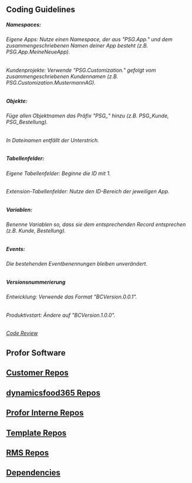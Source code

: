 ## Coding Guidelines
##### Namespaces:
###### Eigene Apps: Nutze einen Namespace, der aus "PSG.App." und dem zusammengeschriebenen Namen deiner App besteht (z.B. PSG.App.MeineNeueApp).
###### Kundenprojekte: Verwende "PSG.Customization." gefolgt vom zusammengeschriebenen Kundennamen (z.B. PSG.Customization.MustermannAG).
##### Objekte:
###### Füge allen Objektnamen das Präfix "PSG_" hinzu (z.B. PSG_Kunde, PSG_Bestellung).
###### In Dateinamen entfällt der Unterstrich.
##### Tabellenfelder:
###### Eigene Tabellenfelder: Beginne die ID mit 1.
###### Extension-Tabellenfelder: Nutze den ID-Bereich der jeweiligen App.
##### Variablen:
###### Benenne Variablen so, dass sie dem entsprechenden Record entsprechen (z.B. Kunde, Bestellung).
##### Events:
###### Die bestehenden Eventbenennungen bleiben unverändert.
##### Versionsnummerierung
###### Entwicklung: Verwende das Format "BCVersion.0.0.1".
###### Produktivstart: Ändere auf "BCVersion.1.0.0".

###### [Code Review](https://github.com/profor-software/.github/blob/main/CODEREVIEW.md) 

## Profor Software

## [Customer Repos](https://github.com/orgs/profor-software/repositories?q=Customer&type=all&language=&sort=) 

## [dynamicsfood365 Repos](https://github.com/orgs/profor-software/repositories?q=dynamicsfood365&type=all&language=&sort=)

## [Profor Interne Repos](https://github.com/orgs/profor-software/repositories?q=Profor&type=all&language=&sort=) 

## [Template Repos](https://github.com/orgs/profor-software/repositories?q=Template&type=all&language=&sort=) 

## [RMS Repos](https://github.com/orgs/profor-software/repositories?q=RMS&type=all&language=&sort=) 

## [Dependencies](https://github.com/orgs/profor-software/repositories?q=Dependency&type=all&language=&sort=) 

